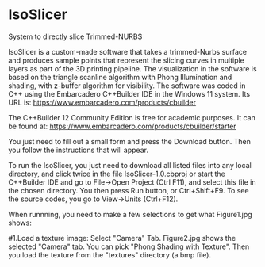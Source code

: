 # IsoSlicer
System to directly slice Trimmed-NURBS

IsoSlicer is a custom-made software that takes a trimmed-Nurbs surface and produces sample points that represent the slicing curves in multiple layers as part of the 3D printing pipeline. The visualization in the software is based on the triangle scanline algorithm with Phong Illumination and shading, with z-buffer algorithm for visibility. The software was coded in C++ using the Embarcadero C++Builder IDE in the Windows 11 system.
Its URL is:
https://www.embarcadero.com/products/cbuilder

 The C++Builder 12 Community Edition is free for academic purposes. It can be found at:
https://www.embarcadero.com/products/cbuilder/starter

You just need to fill out a small form and press the Download button. Then you follow the instructions that will appear.

To run the IsoSlicer, you just need to download all listed files into any local directory, and click twice in the file 
IsoSlicer-1.0.cbproj
or start the C++Builder IDE and go to File->Open Project (Ctrl F11), and select this file in the chosen directory. You then press Run button, or Ctrl+Shift+F9.
To see the source codes, you go to View->Units (Ctrl+F12).

When runnning, you need to make a few selections to get what Figure1.jpg shows:

#1.Load a texture image: 
Select "Camera" Tab. Figure2.jpg shows the selected "Camera" tab. You can pick "Phong Shading with Texture". Then you load the texture from the "textures" directory (a bmp file). 





